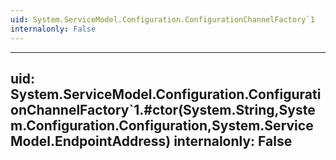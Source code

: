 ```yaml
---
uid: System.ServiceModel.Configuration.ConfigurationChannelFactory`1
internalonly: False
---
```


---
uid: System.ServiceModel.Configuration.ConfigurationChannelFactory`1.#ctor(System.String,System.Configuration.Configuration,System.ServiceModel.EndpointAddress)
internalonly: False
---
